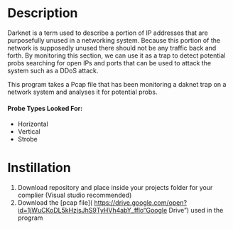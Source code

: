 # Description
Darknet is a term used to describe a portion of IP addresses that are purposefully unused in a networking system. Because this portion of the network is supposedly unused there should not be any traffic back and forth. By monitoring this section, we can use it as a trap to detect potential probs searching for open IPs and ports that can be used to attack the system such as a DDoS attack. 

This program takes a Pcap file that has been monitoring a daknet trap on a network system and analyses it for potential probs.

#### Probe Types Looked For:
- Horizontal
- Vertical
- Strobe

# Instillation
1.	Download repository and place inside your projects folder for your complier (Visual studio recommended)
2.	Download the [pcap file]( https://drive.google.com/open?id=1jWuCKoDL5kHzjsJhS9TyHVh4abY_fflo“Google Drive”) used in the program

